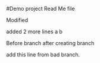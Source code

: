#Demo project
Read Me file

Modified


added 2 more lines
a
b

Before branch
after creating branch

add this line from bad branch.

